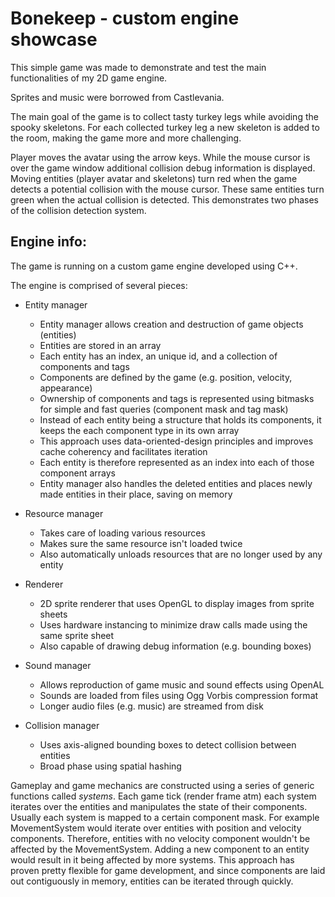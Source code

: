 # Bonekeep - custom engine showcase

This simple game was made to demonstrate and test the main functionalities of my 2D game engine.

Sprites and music were borrowed from Castlevania.

The main goal of the game is to collect tasty turkey legs while avoiding the spooky skeletons.
For each collected turkey leg a new skeleton is added to the room, making the game more and more challenging.

Player moves the avatar using the arrow keys.
While the mouse cursor is over the game window additional collision debug information is displayed.
Moving entities (player avatar and skeletons) turn red when the game detects a potential collision with the mouse cursor.
These same entities turn green when the actual collision is detected. This demonstrates two phases of the collision detection system.

## Engine info:
The game is running on a custom game engine developed using C++.

The engine is comprised of several pieces:
  - Entity manager
      - Entity manager allows creation and destruction of game objects (entities)
      - Entities are stored in an array
      - Each entity has an index, an unique id, and a collection of components and tags
      - Components are defined by the game (e.g. position, velocity, appearance)
      - Ownership of components and tags is represented using bitmasks for simple and fast queries (component mask and tag mask)
      - Instead of each entity being a structure that holds its components, it keeps the each component type in its own array
      - This approach uses data-oriented-design principles and improves cache coherency and facilitates iteration
      - Each entity is therefore represented as an index into each of those component arrays
      - Entity manager also handles the deleted entities and places newly made entities in their place, saving on memory
  
  - Resource manager
      - Takes care of loading various resources
      - Makes sure the same resource isn't loaded twice
      - Also automatically unloads resources that are no longer used by any entity
  
  - Renderer
      - 2D sprite renderer that uses OpenGL to display images from sprite sheets
      - Uses hardware instancing to minimize draw calls made using the same sprite sheet
      - Also capable of drawing debug information (e.g. bounding boxes)
  
  - Sound manager
      - Allows reproduction of game music and sound effects using OpenAL
      - Sounds are loaded from files using Ogg Vorbis compression format
      - Longer audio files (e.g. music) are streamed from disk
  
  - Collision manager
      - Uses axis-aligned bounding boxes to detect collision between entities
      - Broad phase using spatial hashing
      
Gameplay and game mechanics are constructed using a series of generic functions called *systems*.
Each game tick (render frame atm) each system iterates over the entities and manipulates the state of their components.
Usually each system is mapped to a certain component mask.
For example MovementSystem would iterate over entities with position and velocity components.
Therefore,  entities with no velocity component wouldn't be affected by the MovementSystem.
Adding a new component to an entity would result in it being affected by more systems.
This approach has proven pretty flexible for game development, and since components are laid out contiguously in memory, entities can be iterated through quickly.

